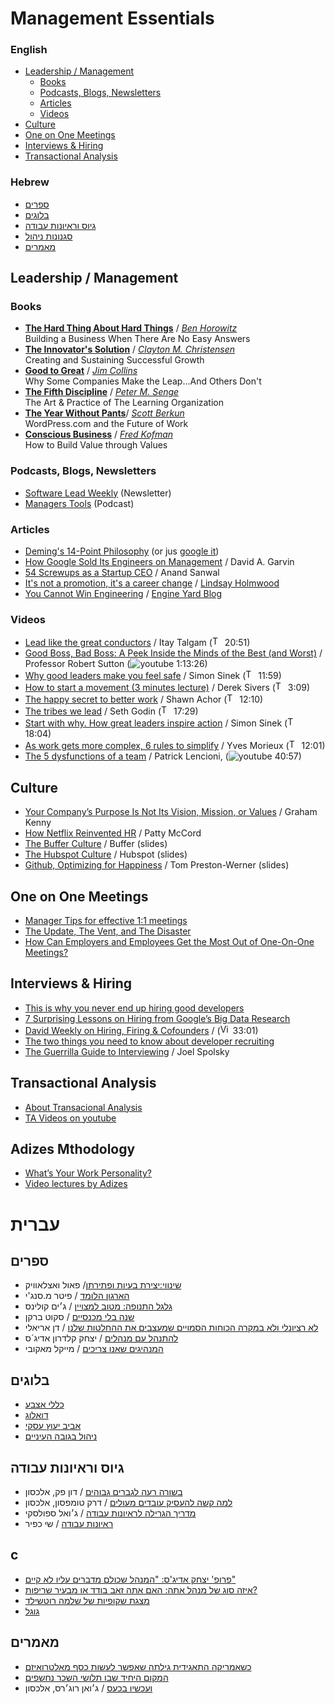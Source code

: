 # Management Essentials

### English
* [Leadership / Management](#e-leadership)
  * [Books](#el-books)
  * [Podcasts, Blogs, Newsletters](#el-podcasts)
  * [Articles](#el-articles)
  * [Videos](#el-videos)
* [Culture](#e-culture)
* [One on One Meetings](#e-101)
* [Interviews & Hiring](#e-interviews)
* [Transactional Analysis](#e-ta)

### Hebrew
* [ספרים](#h-books)
* [בלוגים](#h-blogs)
* [גיוס וראיונות עבודה](#h-hiring)
* [סגנונות ניהול](#h-adz)
* [מאמרים](#h-articles)

## <a name="e-leadership"></a>Leadership / Management
### <a name="el-books"></a>Books
* [**The Hard Thing About Hard Things**](http://www.amazon.com/The-Hard-Thing-About-Things/dp/0062273205) / [*Ben Horowitz*](http://www.amazon.com/Ben-Horowitz/e/B00HALQ722/)<br>Building a Business When There Are No Easy Answers
* [**The Innovator's Solution**](http://www.amazon.com/The-Innovators-Solution-Sustaining-Successful/dp/1578518520) / [*Clayton M. Christensen*](http://www.amazon.com/Clayton-M.-Christensen/e/B000APPD3Y)<br>Creating and Sustaining Successful Growth
* [**Good to Great**](http://www.amazon.com/Good-Great-Some-Companies-Others/dp/0066620996) / [*Jim Collins*](http://www.amazon.com/Jim-Collins/e/B001H6GSHK)<br>Why Some Companies Make the Leap...And Others Don't  
* [**The Fifth Discipline**](http://www.amazon.com/The-Fifth-Discipline-Practice-Organization/dp/0553456342) / [*Peter M. Senge*](http://www.amazon.com/Peter-M.-Senge/e/B000AQ8R86/)<br>The Art & Practice of The Learning Organization
* [**The Year Without Pants**](http://www.amazon.com/The-Year-Without-Pants-WordPress-com/dp/1118660633)/ [*Scott Berkun*](http://www.amazon.com/Scott-Berkun/e/B001ILKGVS)<br>WordPress.com and the Future of Work
* [**Conscious Business**](http://www.amazon.com/Conscious-Business-Build-through-Values/dp/1622032020) / [*Fred Kofman*](http://www.amazon.com/Fred-Kofman/e/B001JP2VLQ)<br>
How to Build Value through Values

###  <a name="el-podcasts"></a>Podcasts, Blogs, Newsletters
* [Software Lead Weekly](http://softwareleadweekly.com/) (Newsletter)
* [Managers Tools](https://www.manager-tools.com/manager-tools-basics) (Podcast)

###  <a name="el-articles"></a>Articles
* [Deming's 14-Point Philosophy](https://www.deming.org/theman/theories/fourteenpoints) (or jus [google it](http://bit.ly/1FhFDEn))
* [How Google Sold Its Engineers on Management](https://hbr.org/2013/12/how-google-sold-its-engineers-on-management/ar/1) / David A. Garvin
* [54 Screwups as a Startup CEO](https://medium.com/@asanwal/54-screwups-as-a-startup-ceo-57ce3fb1e28d) / Anand Sanwal
* [It's not a promotion, it's a career change](http://fractio.nl/2014/09/19/not-a-promotion-a-career-change/) / [Lindsay Holmwood](http://fractio.nl/)
* [You Cannot Win Engineering](https://blog.engineyard.com/2013/how-improvisational-theater-can-improve-team-collaboration) / [Engine Yard Blog](https://blog.engineyard.com/)

###  <a name="el-videos"></a>Videos
* [Lead like the great conductors](http://www.ted.com/talks/itay_talgam_lead_like_the_great_conductors?language=en) / Itay Talgam (<img src="http://i.imgur.com/cHPNzye.png?1" alt="TED" style="width: 16px;"/> 20:51)
* [Good Boss, Bad Boss: A Peek Inside the Minds of the Best (and Worst)](https://www.youtube.com/watch?v=lmBSh1FGQyY) / Professor Robert Sutton (![youtube](http://www.midmarkanimalhealth.com/images/librariesprovider4/default-library/youtube_icon.png) 1:13:26)
* [Why good leaders make you feel safe](http://www.ted.com/talks/simon_sinek_why_good_leaders_make_you_feel_safe?language=en) / Simon Sinek (<img src="http://i.imgur.com/cHPNzye.png?1" alt="TED" style="width: 16px;"/> 11:59)
* [How to start a movement (3 minutes lecture)](http://www.ted.com/talks/derek_sivers_how_to_start_a_movement?language=en) / Derek Sivers (<img src="http://i.imgur.com/cHPNzye.png?1" alt="TED" style="width: 16px;"/> 3:09)
* [The happy secret to better work](http://www.ted.com/talks/shawn_achor_the_happy_secret_to_better_work?nolanguage=enWe) / Shawn Achor (<img src="http://i.imgur.com/cHPNzye.png?1" alt="TED" style="width: 16px;"/> 12:10)
* [The tribes we lead](http://www.ted.com/talks/seth_godin_on_the_tribes_we_lead?language=en) / Seth Godin (<img src="http://i.imgur.com/cHPNzye.png?1" alt="TED" style="width: 16px;"/> 17:29)
* [Start with why. How great leaders inspire action](http://www.ted.com/talks/simon_sinek_how_great_leaders_inspire_action) / Simon Sinek (<img src="http://i.imgur.com/cHPNzye.png?1" alt="TED" style="width: 16px;"/> 18:04)
* [As work gets more complex, 6 rules to simplify](http://www.ted.com/talks/yves_morieux_as_work_gets_more_complex_6_rules_to_simplify) / Yves Morieux (<img src="http://i.imgur.com/cHPNzye.png?1" alt="TED" style="width: 16px;"/> 12:01)
* [The 5 dysfunctions of a team](https://www.youtube.com/watch?v=inftqUOLFaM) / Patrick Lencioni, (![youtube](http://www.midmarkanimalhealth.com/images/librariesprovider4/default-library/youtube_icon.png) 40:57)

##  <a name="e-culture"></a>Culture
* [Your Company’s Purpose Is Not Its Vision, Mission, or Values](https://hbr.org/2014/09/your-companys-purpose-is-not-its-vision-mission-or-values/) / Graham Kenny
* [How Netflix Reinvented HR](https://hbr.org/2014/01/how-netflix-reinvented-hr) / Patty McCord
* [The Buffer Culture](http://www.slideshare.net/Bufferapp/buffer-culture-03) / Buffer (slides)
* [The Hubspot Culture](http://www.slideshare.net/HubSpot/the-hubspot-culture-code-creating-a-company-we-love) / Hubspot (slides)
* [Github, Optimizing for Happiness](https://speakerdeck.com/mojombo/optimizing-for-happiness) / Tom Preston-Werner (slides)

##  <a name="e-101"></a>One on One Meetings
* [Manager Tips for effective 1:1 meetings](https://www.linkedin.com/pulse/20140619213446-1490911-manager-tips-for-effective-1-1-meetings)
* [The Update, The Vent, and The Disaster](http://randsinrepose.com/archives/the-update-the-vent-and-the-disaster/)
* [How Can Employers and Employees Get the Most Out of One-On-One Meetings?](http://mashable.com/2014/09/22/one-on-one-meetings/)

## <a name="e-interviews"></a>Interviews & Hiring
* [This is why you never end up hiring good developers](http://qz.com/258066/this-is-why-you-dont-hire-good-developers/)
* [7 Surprising Lessons on Hiring from Google’s Big Data Research](http://recruitloop.com/blog/7-lessons-on-hiring-from-googles-big-data-research/)
* [David Weekly on Hiring, Firing & Cofounders](https://vimeo.com/13335480) / (<img src="http://www.senatedems.ct.gov/im/icon-vimeo16.png" alt="Vimeo" style="width: 16px;"/> 33:01)
* [The two things you need to know about developer recruiting](http://www.greenwave-solutions.com/the-two-things-you-need-to-know-about-developer-recruiting/)
* [The Guerrilla Guide to Interviewing](http://www.joelonsoftware.com/articles/GuerrillaInterviewing3.html) / Joel Spolsky

## <a name="e-ta"></a>Transactional Analysis
* [About Transacional Analysis](http://www.businessballs.com/transact.htm)
* [TA Videos on youtube](https://www.youtube.com/watch?v=lnMmO2PdKZY)

## <a name="e-adz"></a>Adizes Mthodology
* [What’s Your Work Personality?](http://www.wix.com/blog/2013/06/your-work-personality/)
* [Video lectures by Adizes](https://www.youtube.com/watch?v=UGXqXfm5RMU&list=PL11BBA85A2C68289A)

# <a name="hebrew"></a>עברית
## <a name="h-books"></a>ספרים
* [שינווי:יצירת בעיות ופתירתן](http://simania.co.il/bookdetails.php?item_id=6141
)/ פאול ואצלאוויק
* [הארגון הלומד](http://matarbooks.co.il/index.php?book=0117
) / פיטר מ.סנג'י
* [גלגל התנופה: מטוב למצויין](http://www.steimatzky.co.il/Steimatzky/Pages/Product.aspx?ProductID=12130021
)  / ג׳ים קולינס
* [שנה בלי מכנסיים](http://www.booknet.co.il/prodtxt.asp?id=67449#.VTlePBOUfZk
) / סקוט ברקן
* [	לא רציונלי ולא במקרה  הכוחות הסמויים שמעצבים את ההחלטות שלנו](http://www.matarbooks.co.il/index.php?book=1582
) / דן אריאלי
* [להתנהל עם מנהלים](http://www.booknet.co.il/prodtxt.asp?id=58988#.VTlfEBOUfZk
) /  יצחק קלדרון אדיג´ס
* [המנהיגים שאנו צריכים](http://matarbooks.co.il/index.php?book=1556
) / מייקל מאקובי

## <a name="h-blogs"></a>בלוגים
* [כללי אצבע](http://www.fingergesture.co.il/)
* [דואלוג](http://doalogue.co.il/blog/)
* [אביב יעוץ עסקי](http://www.avivamcg.com/he/blogs.aspx)
* [ניהול בגובה העיניים](http://eyelevel.co.il/)

## <a name="h-hiring"></a>גיוס וראיונות עבודה
* [בשורה רעה לגברים גבוהים](http://alaxon.co.il/article/%D7%91%D7%A9%D7%95%D7%A8%D7%94-%D7%A8%D7%A2%D7%94-%D7%9C%D7%92%D7%91%D7%A8%D7%99%D7%9D-%D7%92%D7%91%D7%95%D7%94%D7%99%D7%9D/
) / דון פק, אלכסון
* [למה קשה להעסיק עובדים מעולים](http://alaxon.co.il/thought/%D7%9C%D7%9E%D7%94-%D7%A7%D7%A9%D7%94-%D7%9B%D7%9C-%D7%9B%D7%9A-%D7%9C%D7%94%D7%A2%D7%A1%D7%99%D7%A7-%D7%90%D7%A0%D7%A9%D7%99%D7%9D-%D7%9E%D7%A2%D7%95%D7%9C%D7%99%D7%9D/
) / דרק טומפסון, אלכסון
* [מדריך הגרילה לראיונות עבודה](http://www.fingergesture.co.il/#!/c1sbz/550f2af80cf21d84af4857a4
) / ג׳ואל ספולסקי
* [ראיונות עבודה](http://www.fingergesture.co.il/#!/c1sbz/54b42c770cf2fadc21f2a005) / שי כפיר

## <a name="h-adz"></a>c
* [פרופ' יצחק אדיג'ס: "המנהל שכולם מדברים עליו לא קיים"](http://www.calcalist.co.il/local/articles/0,7340,L-3389318,00.html)
* [איזה סוג של מנהל אתה: האם אתה זאב בודד או מבעיר שריפות?](http://www.themarker.com/career/1.550402)
* [מצגת שקופיות של שלמה רוטשילד](http://www.slideshare.net/imun11/ss-24044630)
* [גוגל](http://bit.ly/1KajTKq)

## <a name="h-articles"></a>מאמרים
* [כשאמריקה התאגידית גילתה שאפשר לעשות כסף מאלטרואיזם](http://www.haaretz.co.il/magazine/.premium-1.2102951)
* [המקום היחיד שבו תלושי השכר נחשפים](http://www.themarker.com/career/1.2453901)
* [ועכשיו בכעס](http://alaxon.co.il/article/%D7%95%D7%A2%D7%9B%D7%A9%D7%99%D7%95-%D7%91%D7%9B%D7%A2%D7%A1/) / ג׳ואן רוג׳רס, אלכסון
